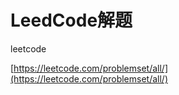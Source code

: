 # LeedCode解题

leetcode

[https://leetcode.com/problemset/all/](https://leetcode.com/problemset/all/)